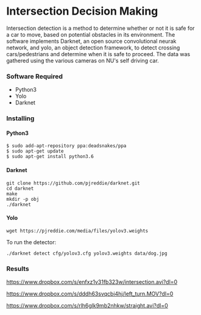 # Intersection Decision Making
Intersection detection is a method to determine whether or not it is safe for a car to move, based on potential obstacles in its environment. The software implements Darknet, an open source convolutional neurak network, and yolo, an object detection framework, to detect crossing cars/pedestrians and determine when it is safe to proceed. The data was gathered using the various cameras on NU's self driving car.
 
### Software Required
* Python3
* Yolo
* Darknet

### Installing

#### Python3
```
$ sudo add-apt-repository ppa:deadsnakes/ppa
$ sudo apt-get update
$ sudo apt-get install python3.6
```
#### Darknet
```
git clone https://github.com/pjreddie/darknet.git
cd darknet
make
mkdir -p obj
./darknet
```
#### Yolo
```
wget https://pjreddie.com/media/files/yolov3.weights
```
To run the detector:

```
./darknet detect cfg/yolov3.cfg yolov3.weights data/dog.jpg
```

### Results
https://www.dropbox.com/s/enfxz1v31fb323w/intersection.avi?dl=0

https://www.dropbox.com/s/dddh63svqcbi4hj/left_turn.MOV?dl=0

https://www.dropbox.com/s/rlh6glk9mb2nhkw/straight.avi?dl=0
